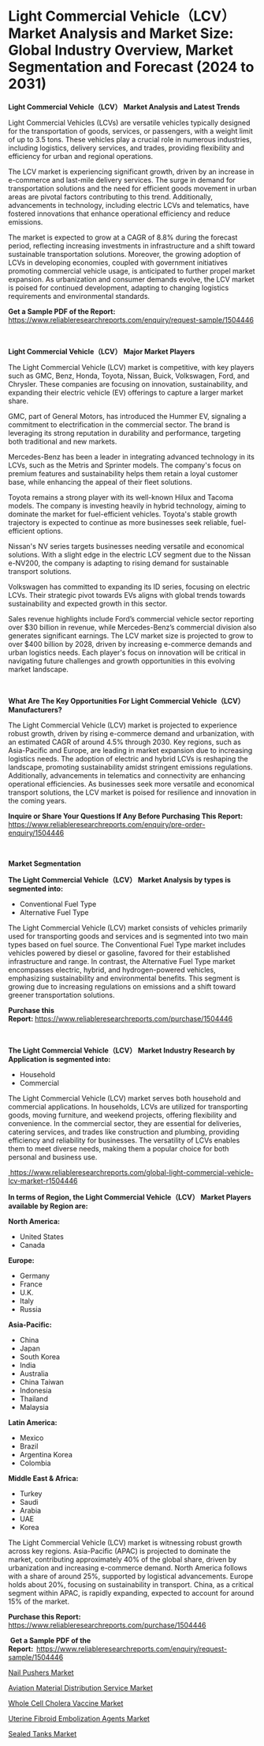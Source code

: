<p><h1>Light Commercial Vehicle（LCV） Market Analysis and Market Size: Global Industry Overview, Market Segmentation and Forecast (2024 to 2031)</h1></p><p><strong>Light Commercial Vehicle（LCV） Market Analysis and Latest Trends</strong></p>
<p><p>Light Commercial Vehicles (LCVs) are versatile vehicles typically designed for the transportation of goods, services, or passengers, with a weight limit of up to 3.5 tons. These vehicles play a crucial role in numerous industries, including logistics, delivery services, and trades, providing flexibility and efficiency for urban and regional operations.</p><p>The LCV market is experiencing significant growth, driven by an increase in e-commerce and last-mile delivery services. The surge in demand for transportation solutions and the need for efficient goods movement in urban areas are pivotal factors contributing to this trend. Additionally, advancements in technology, including electric LCVs and telematics, have fostered innovations that enhance operational efficiency and reduce emissions.</p><p>The market is expected to grow at a CAGR of 8.8% during the forecast period, reflecting increasing investments in infrastructure and a shift toward sustainable transportation solutions. Moreover, the growing adoption of LCVs in developing economies, coupled with government initiatives promoting commercial vehicle usage, is anticipated to further propel market expansion. As urbanization and consumer demands evolve, the LCV market is poised for continued development, adapting to changing logistics requirements and environmental standards.</p></p>
<p><strong>Get a Sample PDF of the Report:&nbsp;</strong> <a href="https://www.reliableresearchreports.com/enquiry/request-sample/1504446?utm_campaign=12&utm_medium=2&utm_source=Github&utm_content=ia&utm_term=27092024&utm_id=light-commercial-vehiclelcv">https://www.reliableresearchreports.com/enquiry/request-sample/1504446</a></p>
<p>&nbsp;</p>
<p><strong>Light Commercial Vehicle（LCV） Major Market Players</strong></p>
<p><p>The Light Commercial Vehicle (LCV) market is competitive, with key players such as GMC, Benz, Honda, Toyota, Nissan, Buick, Volkswagen, Ford, and Chrysler. These companies are focusing on innovation, sustainability, and expanding their electric vehicle (EV) offerings to capture a larger market share.</p><p>GMC, part of General Motors, has introduced the Hummer EV, signaling a commitment to electrification in the commercial sector. The brand is leveraging its strong reputation in durability and performance, targeting both traditional and new markets.</p><p>Mercedes-Benz has been a leader in integrating advanced technology in its LCVs, such as the Metris and Sprinter models. The company's focus on premium features and sustainability helps them retain a loyal customer base, while enhancing the appeal of their fleet solutions.</p><p>Toyota remains a strong player with its well-known Hilux and Tacoma models. The company is investing heavily in hybrid technology, aiming to dominate the market for fuel-efficient vehicles. Toyota's stable growth trajectory is expected to continue as more businesses seek reliable, fuel-efficient options.</p><p>Nissan's NV series targets businesses needing versatile and economical solutions. With a slight edge in the electric LCV segment due to the Nissan e-NV200, the company is adapting to rising demand for sustainable transport solutions.</p><p>Volkswagen has committed to expanding its ID series, focusing on electric LCVs. Their strategic pivot towards EVs aligns with global trends towards sustainability and expected growth in this sector.</p><p>Sales revenue highlights include Ford’s commercial vehicle sector reporting over $30 billion in revenue, while Mercedes-Benz’s commercial division also generates significant earnings. The LCV market size is projected to grow to over $400 billion by 2028, driven by increasing e-commerce demands and urban logistics needs. Each player's focus on innovation will be critical in navigating future challenges and growth opportunities in this evolving market landscape.</p></p>
<p>&nbsp;</p>
<p><strong>What Are The Key Opportunities For Light Commercial Vehicle（LCV） Manufacturers?</strong></p>
<p><p>The Light Commercial Vehicle (LCV) market is projected to experience robust growth, driven by rising e-commerce demand and urbanization, with an estimated CAGR of around 4.5% through 2030. Key regions, such as Asia-Pacific and Europe, are leading in market expansion due to increasing logistics needs. The adoption of electric and hybrid LCVs is reshaping the landscape, promoting sustainability amidst stringent emissions regulations. Additionally, advancements in telematics and connectivity are enhancing operational efficiencies. As businesses seek more versatile and economical transport solutions, the LCV market is poised for resilience and innovation in the coming years.</p></p>
<p><strong>Inquire or Share Your Questions If Any Before Purchasing This Report:</strong> <a href="https://www.reliableresearchreports.com/enquiry/pre-order-enquiry/1504446?utm_campaign=12&utm_medium=2&utm_source=Github&utm_content=ia&utm_term=27092024&utm_id=light-commercial-vehiclelcv">https://www.reliableresearchreports.com/enquiry/pre-order-enquiry/1504446</a></p>
<p>&nbsp;</p>
<p><strong>Market Segmentation</strong></p>
<p><strong>The Light Commercial Vehicle（LCV） Market Analysis by types is segmented into:</strong></p>
<p><ul><li>Conventional Fuel Type</li><li>Alternative Fuel Type</li></ul></p>
<p><p>The Light Commercial Vehicle (LCV) market consists of vehicles primarily used for transporting goods and services and is segmented into two main types based on fuel source. The Conventional Fuel Type market includes vehicles powered by diesel or gasoline, favored for their established infrastructure and range. In contrast, the Alternative Fuel Type market encompasses electric, hybrid, and hydrogen-powered vehicles, emphasizing sustainability and environmental benefits. This segment is growing due to increasing regulations on emissions and a shift toward greener transportation solutions.</p></p>
<p><strong>Purchase this Report:&nbsp;</strong><a href="https://www.reliableresearchreports.com/purchase/1504446?utm_campaign=12&utm_medium=2&utm_source=Github&utm_content=ia&utm_term=27092024&utm_id=light-commercial-vehiclelcv">https://www.reliableresearchreports.com/purchase/1504446</a></p>
<p>&nbsp;</p>
<p><strong>The Light Commercial Vehicle（LCV） Market Industry Research by Application is segmented into:</strong></p>
<p><ul><li>Household</li><li>Commercial</li></ul></p>
<p><p>The Light Commercial Vehicle (LCV) market serves both household and commercial applications. In households, LCVs are utilized for transporting goods, moving furniture, and weekend projects, offering flexibility and convenience. In the commercial sector, they are essential for deliveries, catering services, and trades like construction and plumbing, providing efficiency and reliability for businesses. The versatility of LCVs enables them to meet diverse needs, making them a popular choice for both personal and business use.</p></p>
<p><a href="https://www.reliableresearchreports.com/global-light-commercial-vehicle-lcv-market-r1504446?utm_campaign=12&utm_medium=2&utm_source=Github&utm_content=ia&utm_term=27092024&utm_id=light-commercial-vehiclelcv">&nbsp;https://www.reliableresearchreports.com/global-light-commercial-vehicle-lcv-market-r1504446</a></p>
<p><strong>In terms of Region, the Light Commercial Vehicle（LCV） Market Players available by Region are:</strong></p>
<p>
    <p> <strong> North America: </strong>
        <ul>
            <li>United States</li>
            <li>Canada</li>
        </ul>
        </p> 
    <p> <strong> Europe: </strong>
        <ul>
            <li>Germany</li>
            <li>France</li>
            <li>U.K.</li>
            <li>Italy</li>
            <li>Russia</li>
        </ul>
        </p> 
    <p> <strong> Asia-Pacific: </strong>
        <ul>
            <li>China</li>
            <li>Japan</li>
            <li>South Korea</li>
            <li>India</li>
            <li>Australia</li>
            <li>China Taiwan</li>
            <li>Indonesia</li>
            <li>Thailand</li>
            <li>Malaysia</li>
        </ul>
        </p> 
    <p> <strong> Latin America: </strong>
        <ul>
            <li>Mexico</li>
            <li>Brazil</li>
            <li>Argentina Korea</li>
            <li>Colombia</li>
        </ul>
        </p> 
    <p> <strong> Middle East & Africa: </strong>
        <ul>
            <li>Turkey</li>
            <li>Saudi</li>
            <li>Arabia</li>
            <li>UAE</li>
            <li>Korea</li>
        </ul>
    </p>
    </p>
<p><p>The Light Commercial Vehicle (LCV) market is witnessing robust growth across key regions. Asia-Pacific (APAC) is projected to dominate the market, contributing approximately 40% of the global share, driven by urbanization and increasing e-commerce demand. North America follows with a share of around 25%, supported by logistical advancements. Europe holds about 20%, focusing on sustainability in transport. China, as a critical segment within APAC, is rapidly expanding, expected to account for around 15% of the market.</p></p>
<p><strong>Purchase this Report: </strong><a href="https://www.reliableresearchreports.com/purchase/1504446?utm_campaign=12&utm_medium=2&utm_source=Github&utm_content=ia&utm_term=27092024&utm_id=light-commercial-vehiclelcv">https://www.reliableresearchreports.com/purchase/1504446</a></p>
<p>&nbsp;<strong>Get a Sample PDF of the Report:&nbsp;&nbsp;</strong><a href="https://www.reliableresearchreports.com/enquiry/request-sample/1504446?utm_campaign=12&utm_medium=2&utm_source=Github&utm_content=ia&utm_term=27092024&utm_id=light-commercial-vehiclelcv">https://www.reliableresearchreports.com/enquiry/request-sample/1504446</a></p>
<p><strong></strong></p>
<p><p><a href="https://www.linkedin.com/pulse/global-nail-pushers-market-size-expected-experience-cagr-gqwyc?trackingId=KY2OGsUoSx%2BO7gDHbBNsFw%3D%3D&utm_campaign=12&utm_medium=2&utm_source=Github&utm_content=ia&utm_term=27092024&utm_id=light-commercial-vehiclelcv">Nail Pushers Market</a></p><p><a href="https://issuu.com/reportprime-2/docs/aviation-material-distribution-serv_1099929bce7080?utm_campaign=12&utm_medium=2&utm_source=Github&utm_content=ia&utm_term=27092024&utm_id=light-commercial-vehiclelcv">Aviation Material Distribution Service Market</a></p><p><a href="https://github.com/StackhouseBerny/Market-Research-Report-List-1/blob/main/whole-cell-cholera-vaccine-market.md?utm_campaign=12&utm_medium=2&utm_source=Github&utm_content=ia&utm_term=27092024&utm_id=light-commercial-vehiclelcv">Whole Cell Cholera Vaccine Market</a></p><p><a href="https://github.com/KamrulHadi87/Market-Research-Report-List-1/blob/main/uterine-fibroid-embolization-agents-market.md?utm_campaign=12&utm_medium=2&utm_source=Github&utm_content=ia&utm_term=27092024&utm_id=light-commercial-vehiclelcv">Uterine Fibroid Embolization Agents Market</a></p><p><a href="https://www.linkedin.com/pulse/driving-factors-behind-sealed-tanks-market-trends-uuooe?trackingId=TbZiHLg9Rq2hAE60s46UpQ%3D%3D&utm_campaign=12&utm_medium=2&utm_source=Github&utm_content=ia&utm_term=27092024&utm_id=light-commercial-vehiclelcv">Sealed Tanks Market</a></p></p>